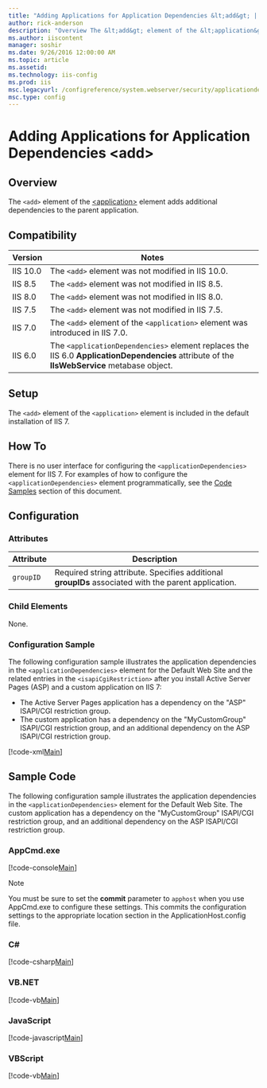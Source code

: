 ```yaml
---
title: "Adding Applications for Application Dependencies &lt;add&gt; | Microsoft Docs"
author: rick-anderson
description: "Overview The &lt;add&gt; element of the &lt;application&gt; element adds additional dependencies to the parent application. Compatibility Version Notes IIS 1..."
ms.author: iiscontent
manager: soshir
ms.date: 9/26/2016 12:00:00 AM
ms.topic: article
ms.assetid: 
ms.technology: iis-config
ms.prod: iis
msc.legacyurl: /configreference/system.webserver/security/applicationdependencies/application/add
msc.type: config
---
```

Adding Applications for Application Dependencies &lt;add&gt;
====================
<a id="001"></a>
## Overview

The `<add>` element of the [&lt;application&gt;](index.md) element adds additional dependencies to the parent application.

<a id="002"></a>
## Compatibility

| Version | Notes |
| --- | --- |
| IIS 10.0 | The `<add>` element was not modified in IIS 10.0. |
| IIS 8.5 | The `<add>` element was not modified in IIS 8.5. |
| IIS 8.0 | The `<add>` element was not modified in IIS 8.0. |
| IIS 7.5 | The `<add>` element was not modified in IIS 7.5. |
| IIS 7.0 | The `<add>` element of the `<application>` element was introduced in IIS 7.0. |
| IIS 6.0 | The `<applicationDependencies>` element replaces the IIS 6.0 **ApplicationDependencies** attribute of the **IIsWebService** metabase object. |

<a id="003"></a>
## Setup

The `<add>` element of the `<application>` element is included in the default installation of IIS 7.

<a id="004"></a>
## How To

There is no user interface for configuring the `<applicationDependencies>` element for IIS 7. For examples of how to configure the `<applicationDependencies>` element programmatically, see the [Code Samples](#006) section of this document.

<a id="005"></a>
## Configuration

### Attributes

| Attribute | Description |
| --- | --- |
| `groupID` | Required string attribute. Specifies additional **groupIDs** associated with the parent application. |

### Child Elements

None.

### Configuration Sample

The following configuration sample illustrates the application dependencies in the `<applicationDependencies>` element for the Default Web Site and the related entries in the `<isapiCgiRestriction>` after you install Active Server Pages (ASP) and a custom application on IIS 7:

- The Active Server Pages application has a dependency on the &quot;ASP&quot; ISAPI/CGI restriction group.
- The custom application has a dependency on the &quot;MyCustomGroup&quot; ISAPI/CGI restriction group, and an additional dependency on the ASP ISAPI/CGI restriction group.


[!code-xml[Main](add/samples/sample1.xml)]

<a id="006"></a>
## Sample Code

The following configuration sample illustrates the application dependencies in the `<applicationDependencies>` element for the Default Web Site. The custom application has a dependency on the &quot;MyCustomGroup&quot; ISAPI/CGI restriction group, and an additional dependency on the ASP ISAPI/CGI restriction group.

### AppCmd.exe

[!code-console[Main](add/samples/sample2.cmd)]

> [!NOTE]
> You must be sure to set the **commit** parameter to `apphost` when you use AppCmd.exe to configure these settings. This commits the configuration settings to the appropriate location section in the ApplicationHost.config file.

### C#

[!code-csharp[Main](add/samples/sample3.cs)]

### VB.NET

[!code-vb[Main](add/samples/sample4.vb)]

### JavaScript

[!code-javascript[Main](add/samples/sample5.js)]

### VBScript

[!code-vb[Main](add/samples/sample6.vb)]